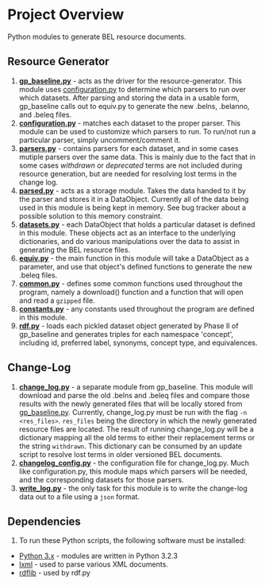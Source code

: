 # Project Overview
Python modules to generate BEL resource documents.

## Resource Generator

1. **[gp_baseline.py](https://github.com/OpenBEL/resource-generator/blob/master/gp_baseline.py)** - acts as the driver for the resource-generator.
   This module uses [configuration.py](https://github.com/jhourani/openbel-contributions/blob/master/configuration.py) to determine which parsers to run
   over which datasets. After parsing and storing the data in a usable
   form, gp_baseline calls out to equiv.py
   to generate the new .belns, .belanno, and .beleq files.
2. **[configuration.py](https://github.com/OpenBEL/resource-generator/blob/master/configuration.py)** - matches each dataset to the proper parser. This
   module can be used to customize which parsers to run. To run/not run a
   particular parser, simply uncomment/comment it.
3. **[parsers.py](https://github.com/OpenBEL/resource-generator/blob/master/parsers.py)** - contains parsers for each dataset, and in some cases
   mutiple parsers over the same data. This is mainly due to the fact that
   in some cases *withdrawn* or *deprecated* terms are not included during
   resource generation, but are needed for resolving lost terms in the
   change log. 
4. **[parsed.py](https://github.com/OpenBEL/resource-generator/blob/master/parsed.py)** - acts as a storage module. Takes the data handed to it by
   the parser and stores it in a DataObject. Currently all of the data being
   used in this module is being kept in memory. See bug tracker about a
   possible solution to this memory constraint.
5. **[datasets.py](https://github.com/OpenBEL/resource-generator/blob/master/datasets.py)** - each DataObject that holds a particular dataset is
   defined in this module. These objects act as an interface to the underlying
   dictionaries, and do various manipulations over the data to assist in
   generating the BEL resource files.
6. **[equiv.py](https://github.com/OpenBEL/resource-generator/blob/master/equiv.py)** - the main function in this module will take a DataObject as
   a parameter, and use that object's defined functions to generate the new
   .beleq files.
7.  **[common.py](https://github.com/OpenBEL/resource-generator/blob/master/common.py)** - defines some common functions used throughout the program,
   namely a download() function and a function that will open and read a
   `gzipped` file.
8. **[constants.py](https://github.com/OpenBEL/resource-generator/blob/master/constants.py)** - any constants used throughout the program are defined
   in this module.
9. **[rdf.py](https://github.com/OpenBEL/resource-generator/blob/master/rdf.py)** - loads each pickled dataset object generated by Phase II of gp_baseline and generates triples for each namespace 'concept', including id, preferred label, synonyms, concept type, and equivalences.

## Change-Log

1. **[change_log.py](https://github.com/OpenBEL/resource-generator/blob/master/change_log.py)** - a separate module from gp_baseline. This module will
   download and parse the old .belns and .beleq files and compare
   those results with the newly generated files that will be locally stored
   from [gp_baseline.py](https://github.com/jhourani/openbel-contributions/blob/master/gp_baseline.py). Currently, change_log.py must be run
   with the flag `-n <res_files>`. `res_files` being the directory in which the
   newly generated resource files are located. The result of running change_log.py
   will be a dictionary mapping all the old terms to either their replacement
   terms or the string `withdrawn`. This dictionary can be consumed by an update
   script to resolve lost terms in older versioned BEL documents.
2. **[changelog_config.py](https://github.com/OpenBEL/resource-generator/blob/master/changelog_config.py)** - the configuration file for change_log.py. Much like
   configuration.py, this module maps which parsers will be needed, and the
   corresponding datasets for those parsers.
3. **[write_log.py](https://github.com/OpenBEL/resource-generator/blob/master/write_log.py)** - the only task for this module is to write the change-log
   data out to a file using a `json` format.

## Dependencies

1. To run these Python scripts, the following software must be installed:
  * [Python 3.x](http://www.python.org/getit/) - modules are written in Python 3.2.3
  * [lxml](http://lxml.de/) - used to parse various XML documents.
  * [rdflib](https://github.com/RDFLib) - used by rdf.py
